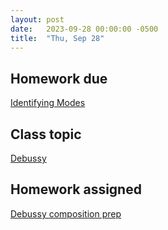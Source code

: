 ```yaml
---
layout: post
date:   2023-09-28 00:00:00 -0500
title:  "Thu, Sep 28"
---
```


## Homework due

[Identifying Modes](https://viva.pressbooks.pub/openmusictheory/chapter/diatonic-modes/#assignments)

## Class topic

[Debussy](/mm-lessons/debussy)

## Homework assigned

[Debussy composition prep](https://gmuedu-my.sharepoint.com/:f:/g/personal/mlavengo_gmu_edu/Ej6qhOulVg1IszRvygbKKiABl2k72jJo9pBraUV4vLtewQ?e=lL7nX8)

